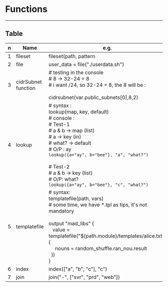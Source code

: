 # Functions

---

## Table
|n|Name|e.g.|O/P|
|-|----|----|---|
|1|fileset|fileset(path, pattern|[<img src="https://i.imgur.com/igmUxKu.png">](https://i.imgur.com/igmUxKu.png)|
|2|file|user_data = file("./userdata.sh")|[<img src="https://i.imgur.com/8CvS00Y.png">](https://i.imgur.com/8CvS00Y.png)|
|3|cidrSubnet function|# testing in the console <br/> # 8 -> 32-24 = 8 <br/> # i want /24, so 32-24 = 8, the 8 will be : <br/><br/> cidrsubnet(var.public_subnets[0],8,2) | [<img src="https://i.imgur.com/W2zM5hR.png">](https://i.imgur.com/W2zM5hR.png) |
|4|lookup|# syntax : <br/> lookup(map, key, default) <br/> # console : <br/> # Test-1 <br/> # a & b -> map (list) <br/> # a -> key (in) <br/> # what? -> default <br/> # O/P : ay <br/> `lookup({a="ay", b="bee"}, "a", "what?")` <br/><br/> # Test-2 <br/> # a & b -> key (list) <br/> # O/P: what? <br/> `lookup({a="ay", b="bee"}, "c", "what?")`|[<img src="https://i.imgur.com/3MHAuqR.png">](https://i.imgur.com/3MHAuqR.png)|
|5|templatefile|# syntax: <br/> templatefile(path, vars)<br/># some time, we have *.tpl as tips, it's not mandatory<br/><br/> output "mad_libs" { <br/> &ensp; value = templatefile("${path.module}/templates/alice.txt", { <br/> &ensp;&ensp; nouns = random_shuffle.ran_nou.result <br/> &ensp;}) <br/> }|[<img src="https://i.imgur.com/aOO0m6L.png">](https://i.imgur.com/aOO0m6L.png)|
|6|index|index(["a", "b", "c"], "c")||
|7|join|join("-", ["svr", "prd", "web"])||
